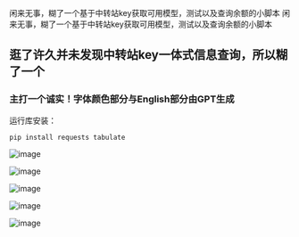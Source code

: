 闲来无事，糊了一个基于中转站key获取可用模型，测试以及查询余额的小脚本
闲来无事，糊了一个基于中转站key获取可用模型，测试以及查询余额的小脚本
## 逛了许久并未发现中转站key一体式信息查询，所以糊了一个
### 主打一个诚实！字体颜色部分与English部分由GPT生成

运行库安装：
```shell
pip install requests tabulate
```


![image](https://github.com/user-attachments/assets/fc4f9f6e-d001-488e-9744-96f50a2cadd1)  
  
![image](https://github.com/user-attachments/assets/a6abb418-0e62-4abe-bce1-dea205b88e12)  

![image](https://github.com/user-attachments/assets/712dbba2-d855-42e8-a8db-44fabb785118)  

![image](https://github.com/user-attachments/assets/c6b88cf9-68bb-4ce4-8b25-82d4159158b2)  

![image](https://github.com/user-attachments/assets/2d773433-d7e3-4b0e-9114-9854f621885b)

